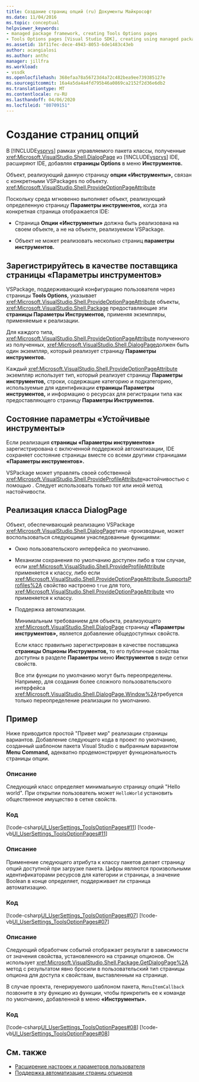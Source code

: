 ```yaml
---
title: Создание страниц опций (ru) Документы Майкрософт
ms.date: 11/04/2016
ms.topic: conceptual
helpviewer_keywords:
- managed package framework, creating Tools Options pages
- Tools Options pages [Visual Studio SDK], creating using managed package framework
ms.assetid: 1bf11fec-dece-4943-8053-6de1483c43eb
author: acangialosi
ms.author: anthc
manager: jillfra
ms.workload:
- vssdk
ms.openlocfilehash: 368efaa78a56723d4a72c482bea9ee739385127e
ms.sourcegitcommit: 16a4a5da4a4fd795b46a0869ca2152f2d36e6db2
ms.translationtype: MT
ms.contentlocale: ru-RU
ms.lasthandoff: 04/06/2020
ms.locfileid: "80709151"
---
```

# <a name="create-options-pages"></a>Создание страниц опций
В [!INCLUDE[vsprvs](../../code-quality/includes/vsprvs_md.md)] рамках управляемого пакета классы, полученные <xref:Microsoft.VisualStudio.Shell.DialogPage> из [!INCLUDE[vsprvs](../../code-quality/includes/vsprvs_md.md)] IDE, расширяют IDE, добавляя **страницы Options** в меню **Инструментов.**

 Объект, реализующий данную страницу **опции «Инструменты»,** связан с конкретными VSPackages по объекту. <xref:Microsoft.VisualStudio.Shell.ProvideOptionPageAttribute>

 Поскольку среда мгновенно выполняет объект, реализующий определенную страницу **Параметры инструментов,** когда эта конкретная страница отображается IDE:

- Страница **Опции «Инструменты»** должна быть реализована на своем объекте, а не на объекте, реализуемом VSPackage.

- Объект не может реализовать несколько страниц **параметры инструментов.**

## <a name="register-as-a-tools-options-page-provider"></a>Зарегистрируйтесь в качестве поставщика страницы «Параметры инструментов»
 VSPackage, поддерживающий конфигурацию пользователя через страницы **Tools Options,** указывает <xref:Microsoft.VisualStudio.Shell.ProvideOptionPageAttribute> объекты, <xref:Microsoft.VisualStudio.Shell.Package> предоставляющие эти **страницы Параметры Инструментов,** применяя экземпляры, применяемые к реализации.

 Для каждого типа, <xref:Microsoft.VisualStudio.Shell.ProvideOptionPageAttribute> полученного из полученных, <xref:Microsoft.VisualStudio.Shell.DialogPage>должен быть один экземпляр, который реализует страницу **Параметры инструментов.**

 Каждый <xref:Microsoft.VisualStudio.Shell.ProvideOptionPageAttribute> экземпляр использует тип, который реализует страницу **Параметры инструментов,** строки, содержащие категорию и подкатегорию, используемые для идентификации **страницы Параметры инструментов,** и информацию о ресурсах для регистрации типа как предоставляющего страницу **Параметры Инструментов.**

## <a name="persist-tools-options-page-state"></a>Состояние параметры «Устойчивые инструменты»
 Если реализация **страницы «Параметры инструментов»** зарегистрирована с включенной поддержкой автоматизации, IDE сохраняет состояние страницы вместе со всеми другими страницами **«Параметры инструментов».**

 VSPackage может управлять своей собственной <xref:Microsoft.VisualStudio.Shell.ProvideProfileAttribute>настойчивостью с помощью . Следует использовать только тот или иной метод настойчивости.

## <a name="implement-dialogpage-class"></a>Реализация класса DialogPage
 Объект, обеспечивающий реализацию VSPackage <xref:Microsoft.VisualStudio.Shell.DialogPage>типа -производные, может воспользоваться следующими унаследованные функциями:

- Окно пользовательского интерфейса по умолчанию.

- Механизм сохранения по умолчанию доступен либо в том случае, если <xref:Microsoft.VisualStudio.Shell.ProvideProfileAttribute> применяется к классу, либо если <xref:Microsoft.VisualStudio.Shell.ProvideOptionPageAttribute.SupportsProfiles%2A> свойство настроено `true` для того, <xref:Microsoft.VisualStudio.Shell.ProvideOptionPageAttribute> что применяется к классу.

- Поддержка автоматизации.

  Минимальным требованием для объекта, реализующего <xref:Microsoft.VisualStudio.Shell.DialogPage> страницу **«Параметры инструментов»,** является добавление общедоступных свойств.

  Если класс правильно зарегистрирован в качестве поставщика **страницы Опционы Инструментов,** то его публичные свойства доступны в разделе **Параметры** меню **Инструментов** в виде сетки свойств.

  Все эти функции по умолчанию могут быть переопределены. Например, для создания более сложного пользовательского интерфейса <xref:Microsoft.VisualStudio.Shell.DialogPage.Window%2A>требуется только переопределение реализации по умолчанию.

## <a name="example"></a>Пример
 Ниже приводится простой "Привет мир" реализации страницы вариантов. Добавление следующего кода в проект по умолчанию, созданный шаблоном пакета Visual Studio с выбранным вариантом **Menu Command,** адекватно продемонстрирует функциональность страницы опции.

### <a name="description"></a>Описание
 Следующий класс определяет минимальную страницу опций "Hello world". При открытии пользователь может `HelloWorld` установить общественное имущество в сетке свойств.

### <a name="code"></a>Код
 [!code-csharp[UI_UserSettings_ToolsOptionPages#11](../../extensibility/internals/codesnippet/CSharp/creating-options-pages_1.cs)]
 [!code-vb[UI_UserSettings_ToolsOptionPages#11](../../extensibility/internals/codesnippet/VisualBasic/creating-options-pages_1.vb)]

### <a name="description"></a>Описание
 Применение следующего атрибута к классу пакетов делает страницу опций доступной при загрузке пакета. Цифры являются произвольными идентификаторами ресурсов для категории и страницы, а значение Boolean в конце определяет, поддерживает ли страница автоматизацию.

### <a name="code"></a>Код
 [!code-csharp[UI_UserSettings_ToolsOptionPages#07](../../extensibility/internals/codesnippet/CSharp/creating-options-pages_2.cs)]
 [!code-vb[UI_UserSettings_ToolsOptionPages#07](../../extensibility/internals/codesnippet/VisualBasic/creating-options-pages_2.vb)]

### <a name="description"></a>Описание
 Следующий обработчик событий отображает результат в зависимости от значения свойства, установленного на странице опционов. Он использует <xref:Microsoft.VisualStudio.Shell.Package.GetDialogPage%2A> метод с результатом явно бросили в пользовательский тип страницы опциона для доступа к свойствам, выставленным на странице.

 В случае проекта, генерируемого шаблоном пакета, `MenuItemCallback` позвоните в эту функцию из функции, чтобы прикрепить ее к команде по умолчанию, добавленной в меню **«Инструменты».**

### <a name="code"></a>Код
 [!code-csharp[UI_UserSettings_ToolsOptionPages#08](../../extensibility/internals/codesnippet/CSharp/creating-options-pages_3.cs)]
 [!code-vb[UI_UserSettings_ToolsOptionPages#08](../../extensibility/internals/codesnippet/VisualBasic/creating-options-pages_3.vb)]

## <a name="see-also"></a>См. также
- [Расширение настроек и параметров пользователя](../../extensibility/extending-user-settings-and-options.md)
- [Поддержка автоматизации страниц опционов](../../extensibility/internals/automation-support-for-options-pages.md)
